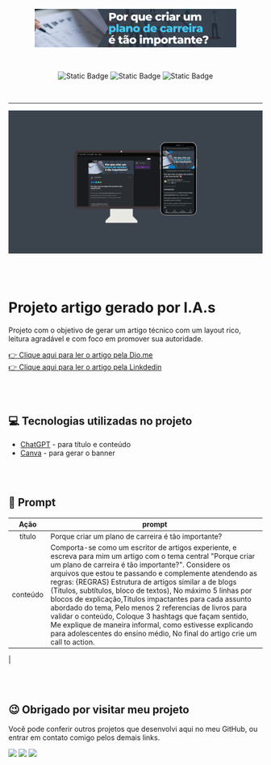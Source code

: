 <p align="center">
    <img width="400" src="./banner.png">
</p>

<br>

<p align="center">
	<img alt="Static Badge" src="https://img.shields.io/badge/Dio-Course-blue">
	<img alt="Static Badge" src="https://img.shields.io/badge/Prompts-Project-purple">
  <img alt="Static Badge" src="https://img.shields.io/badge/license-MIT-green">
</p>

<br>

-------

<p align="center">
  <img 
    src="./preview.png"
    width="800"  
  />
</p>

 <br>
 <br>

# Projeto artigo gerado por I.A.s


Projeto com o objetivo de gerar um artigo técnico com um layout rico, leitura agradável e com foco em promover sua autoridade.

<a href="https://dio.me/articles/por-que-criar-um-plano-de-carreira-e-tao-importante-f5614a30a34b?utm_source=link&utm_campaign=mgm-por-que-criar-um-plano-de-carreira-e-tao-importante-f5614a30a34b&utm_medium=article" title="View PDF now"> 👉 Clique aqui para ler o artigo pela Dio.me</a><br>
<a href="https://www.linkedin.com/pulse/por-que-criar-um-plano-de-carreira-%25C3%25A9-t%25C3%25A3o-importante-bezerra-ladislau-iaofe" title="View PDF now"> 👉 Clique aqui para ler o artigo pela Linkdedin</a>

 <br>
 <br>

## 💻 Tecnologias utilizadas no projeto

- [ChatGPT](https://chat.openai.com/) - para título e conteúdo
- [Canva](https://canva.com/) - para gerar o banner

 <br>
 <br>

## 📄 Prompt


|   Ação   | prompt                                                                                                                                                                                                                                                                         |
| :------: | ------------------------------------------------------------------------------------------------------------------------------------------------------------------------------------------------------------------------------------------------------------------------------ |
|  título  | Porque criar um plano de carreira é tão importante?                                                                                                                                                                                                    |
| conteúdo | Comporta-se como um escritor de artigos experiente, e escreva para mim um artigo com o tema central "Porque criar um plano de carreira é tão importante?". Considere os arquivos que estou te passando e complemente atendendo as regras: {REGRAS} Estrutura de artigos similar a de blogs (Titulos, subtítulos, bloco de textos), No máximo 5 linhas por blocos de explicação,Titulos impactantes para cada assunto abordado do tema, Pelo menos 2 referencias de livros para validar o conteúdo, Coloque 3 hashtags que façam sentido, Me explique de maneira informal, como estivesse explicando para adolescentes do ensino médio, No final do artigo crie um call to action.
 |

 <br>
 <br>

## 😉 Obrigado por visitar meu projeto

<p>Você pode conferir outros projetos que desenvolvi aqui no meu GitHub, ou entrar em contato comigo pelos demais links.</p>

<a href = "mailto:kevynfirst@gmail.com"><img src="https://img.shields.io/badge/-Gmail-%23333?style=for-the-badge&logo=gmail&logoColor=white" target="_blank"></a>
<a href="https://instagram.com/kevynfirst" target="_blank"><img src="https://img.shields.io/badge/-Instagram-%23E4405F?style=for-the-badge&logo=instagram&logoColor=white" target="_blank"></a>
<a href="https://www.linkedin.com/in/kevynfirst" target="_blank"><img src="https://img.shields.io/badge/-LinkedIn-%230077B5?style=for-the-badge&logo=linkedIn&logoColor=white" target="blank"></a>
